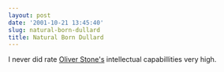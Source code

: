 ```yaml
---
layout: post
date: '2001-10-21 13:45:40'
slug: natural-born-dullard
title: Natural Born Dullard
---
```


I never did rate [Oliver Stone's](http://abc.go.com/entertainment/news/2001/10/oliverstoneflak101501.html) intellectual capabillities very high.